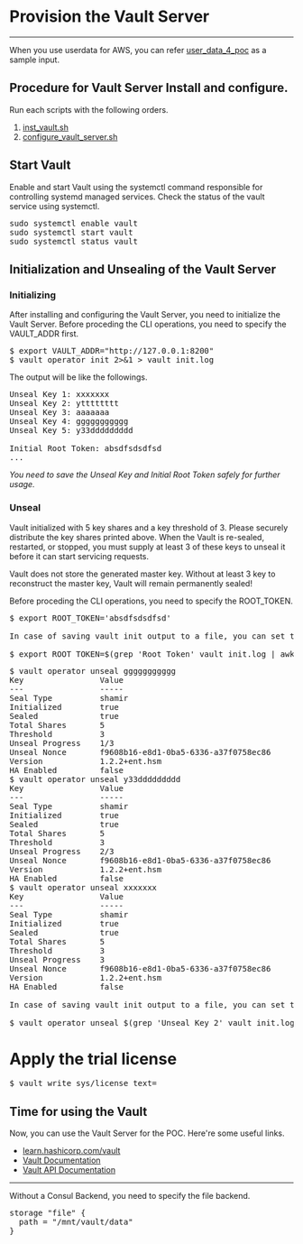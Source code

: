 # Provision the Vault Server
***
When you use userdata for AWS, you can refer [user_data_4_poc](https://github.com/powhapki/ha-se/blob/master/terraform-vault-cluster/user_data_4_poc) as a sample input.


## Procedure for Vault Server Install and configure.
Run each scripts with the following orders.
1. [inst_vault.sh](https://github.com/powhapki/ha-se/blob/master/terraform-vault-cluster/inst_vault.sh)
2. [configure_vault_server.sh](https://github.com/powhapki/ha-se/blob/master/terraform-vault-cluster/config_vault_server.sh)

## Start Vault
Enable and start Vault using the systemctl command responsible for controlling systemd managed services. Check the status of the vault service using systemctl.

<pre>
sudo systemctl enable vault
sudo systemctl start vault
sudo systemctl status vault
</pre>

## Initialization and Unsealing of the Vault Server
### Initializing
After installing and configuring the Vault Server, you need to initialize the Vault Server.
Before proceding the CLI operations, you need to specify the VAULT_ADDR first.
<pre>
$ export VAULT_ADDR="http://127.0.0.1:8200"
$ vault operator init 2>&1 > vault_init.log 
</pre>

The output will be like the followings.

<pre>
Unseal Key 1: xxxxxxx
Unseal Key 2: ytttttttt
Unseal Key 3: aaaaaaa
Unseal Key 4: ggggggggggg
Unseal Key 5: y33ddddddddd

Initial Root Token: absdfsdsdfsd
...
</pre>
*You need to save the Unseal Key and Initial Root Token safely for further usage.*


### Unseal
Vault initialized with 5 key shares and a key threshold of 3. Please securely distribute the key shares printed above. When the Vault is re-sealed, restarted, or stopped, you must supply at least 3 of these keys to unseal it before it can start servicing requests.

Vault does not store the generated master key. Without at least 3 key to reconstruct the master key, Vault will remain permanently sealed!

Before proceding the CLI operations, you need to specify the ROOT_TOKEN.
<pre>
$ export ROOT_TOKEN='absdfsdsdfsd'

In case of saving vault init output to a file, you can set the ROOT_TOKEN like following:

$ export ROOT_TOKEN=$(grep 'Root Token' vault_init.log | awk '{print $4}')
</pre>

<pre>
$ vault operator unseal ggggggggggg
Key                Value
---                -----
Seal Type          shamir
Initialized        true
Sealed             true
Total Shares       5
Threshold          3
Unseal Progress    1/3
Unseal Nonce       f9608b16-e8d1-0ba5-6336-a37f0758ec86
Version            1.2.2+ent.hsm
HA Enabled         false
$ vault operator unseal y33ddddddddd
Key                Value
---                -----
Seal Type          shamir
Initialized        true
Sealed             true
Total Shares       5
Threshold          3
Unseal Progress    2/3
Unseal Nonce       f9608b16-e8d1-0ba5-6336-a37f0758ec86
Version            1.2.2+ent.hsm
HA Enabled         false
$ vault operator unseal xxxxxxx
Key                Value
---                -----
Seal Type          shamir
Initialized        true
Sealed             true
Total Shares       5
Threshold          3
Unseal Progress    3
Unseal Nonce       f9608b16-e8d1-0ba5-6336-a37f0758ec86
Version            1.2.2+ent.hsm
HA Enabled         false

In case of saving vault init output to a file, you can set the ROOT_TOKEN like following:

$ vault operator unseal $(grep 'Unseal Key 2' vault_init.log |awk '{print $4}')
</pre>

# Apply the trial license

<pre>
$ vault write sys/license text=<contents_of_vault_license>
</pre>

## Time for using the Vault
Now, you can use the Vault Server for the POC.
Here're some useful links.

+ [learn.hashicorp.com/vault](http://learn.hashicorp.com/vault/)
+ [Vault Documentation](https://www.vaultproject.io/docs/)
+ [Vault API Documentation](https://www.vaultproject.io/api/)


***
Without a Consul Backend, you need to specify the file backend.

<pre>
storage "file" {
  path = "/mnt/vault/data"
}
</pre>
